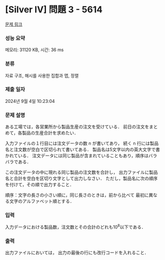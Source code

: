# [Silver IV] 問題 3 - 5614 

[문제 링크](https://www.acmicpc.net/problem/5614) 

### 성능 요약

메모리: 31120 KB, 시간: 36 ms

### 분류

자료 구조, 해시를 사용한 집합과 맵, 정렬

### 제출 일자

2024년 9월 4일 10:23:04

### 문제 설명

<p>ある工場では，各営業所から製品生産の注文を受けている． 前日の注文をまとめて，各製品の生産合計を求めたい．</p>

<p>入力ファイルの１行目には注文データの数 n が書いてあり， 続く n 行には製品名と注文数が空白で区切られて書いてある． 製品名は5文字以内の英大文字で書かれている． 注文データには同じ製品が含まれていることもあり，順序はバラバラである．</p>

<p>この注文データの中に現れる同じ製品の注文数を合計し， 出力ファイルに製品名と合計を空白を区切り文字として出力しなさい． ただし，製品名に次の順序を付けて，その順で出力すること．</p>

<p>順序：文字の長さの小さい順に，同じ長さのときは，前から比べて 最初に異なる文字のアルファベット順とする．</p>

### 입력 

 <p>入力データにおける製品数，注文数とその合計のどれも10<sup>8</sup>以下である．</p>

### 출력 

 <p>出力ファイルにおいては， 出力の最後の行にも改行コードを入れること．</p>

